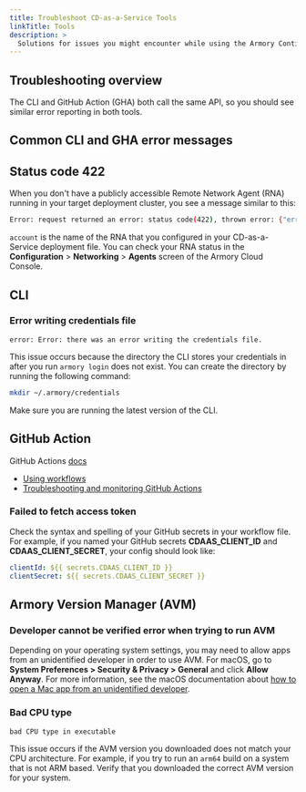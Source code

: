 ```yaml
---
title: Troubleshoot CD-as-a-Service Tools
linkTitle: Tools
description: >
  Solutions for issues you might encounter while using the Armory Continuous Deployment-as-a-Service AVM, CLI, or GitHub Action.
---
```


## Troubleshooting overview

The CLI and GitHub Action (GHA) both call the same API, so you should see similar error reporting in both tools.

## Common CLI and GHA error messages

## Status code 422

When you don't have a publicly accessible Remote Network Agent (RNA) running in your target deployment cluster, you see a message similar to this:

```bash
Error: request returned an error: status code(422), thrown error: {"error_id":"c0b7c916-e28f-4f65-b29f-7343c899c168","errors":[{"message":"account 'aimeeu-local' does not exist","code":"42"}]}
```

`account` is the name of the RNA that you configured in your CD-as-a-Service deployment file. You can check your RNA status in the **Configuration** > **Networking** > **Agents** screen of the Armory Cloud Console.


## CLI

### Error writing credentials file

`error: Error: there was an error writing the credentials file. `

This issue occurs because the directory the CLI stores your credentials in after you run `armory login` does not exist. You can create the directory by running the following command:

```bash
mkdir ~/.armory/credentials
```

Make sure you are running the latest version of the CLI.


## GitHub Action

GitHub Actions [docs](https://docs.github.com/en/actions)

  - [Using workflows](https://docs.github.com/en/actions/using-workflows/about-workflows)
  - [Troubleshooting and monitoring GitHub Actions](https://docs.github.com/en/actions/monitoring-and-troubleshooting-workflows/about-monitoring-and-troubleshooting)

### Failed to fetch access token

Check the syntax and spelling of your GitHub secrets in your workflow file. For example, if you named your GitHub secrets **CDAAS_CLIENT_ID** and **CDAAS_CLIENT_SECRET**, your config should look like: 

```yaml
clientId: ${{ secrets.CDAAS_CLIENT_ID }}
clientSecret: ${{ secrets.CDAAS_CLIENT_SECRET }}
```

## Armory Version Manager (AVM)

### Developer cannot be verified error when trying to run AVM

Depending on your operating system settings, you may need to allow apps from an unidentified developer in order to use AVM. For macOS, go to **System Preferences > Security & Privacy > General** and click **Allow Anyway**. For more information, see the macOS documentation about [how to open a Mac app from an unidentified developer](https://support.apple.com/guide/mac-help/open-a-mac-app-from-an-unidentified-developer-mh40616/mac).

### Bad CPU type

`bad CPU type in executable`

This issue occurs if the AVM version you downloaded does not match your CPU architecture. For example, if you try to run an `arm64` build on a system that is not ARM based. Verify that you downloaded the correct AVM version for your system.